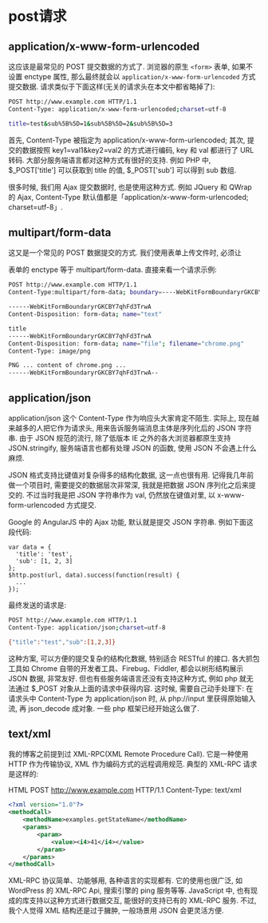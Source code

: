 # post请求

## application/x-www-form-urlencoded

这应该是最常见的 POST 提交数据的方式了. 浏览器的原生 `<form>` 表单, 如果不设置 enctype 属性, 那么最终就会以 `application/x-www-form-urlencoded` 方式提交数据. 请求类似于下面这样(无关的请求头在本文中都省略掉了):

``` BASH
POST http://www.example.com HTTP/1.1
Content-Type: application/x-www-form-urlencoded;charset=utf-8

title=test&sub%5B%5D=1&sub%5B%5D=2&sub%5B%5D=3

```

首先, Content-Type 被指定为 application/x-www-form-urlencoded; 其次, 提交的数据按照 key1=val1&key2=val2 的方式进行编码, key 和 val 都进行了 URL 转码. 大部分服务端语言都对这种方式有很好的支持. 例如 PHP 中, $_POST['title'] 可以获取到 title 的值, $_POST['sub'] 可以得到 sub 数组.

很多时候, 我们用 Ajax 提交数据时, 也是使用这种方式. 例如 JQuery 和 QWrap 的 Ajax, Content-Type 默认值都是「application/x-www-form-urlencoded; charset=utf-8」.

## multipart/form-data

这又是一个常见的 POST 数据提交的方式. 我们使用表单上传文件时, 必须让 <form> 表单的 enctype 等于 multipart/form-data. 直接来看一个请求示例:

``` BASH
POST http://www.example.com HTTP/1.1
Content-Type:multipart/form-data; boundary=----WebKitFormBoundaryrGKCBY7qhFd3TrwA

------WebKitFormBoundaryrGKCBY7qhFd3TrwA
Content-Disposition: form-data; name="text"

title
------WebKitFormBoundaryrGKCBY7qhFd3TrwA
Content-Disposition: form-data; name="file"; filename="chrome.png"
Content-Type: image/png

PNG ... content of chrome.png ...
------WebKitFormBoundaryrGKCBY7qhFd3TrwA--
```

## application/json

application/json 这个 Content-Type 作为响应头大家肯定不陌生. 实际上, 现在越来越多的人把它作为请求头, 用来告诉服务端消息主体是序列化后的 JSON 字符串. 由于 JSON 规范的流行, 除了低版本 IE 之外的各大浏览器都原生支持 JSON.stringify, 服务端语言也都有处理 JSON 的函数, 使用 JSON 不会遇上什么麻烦.

JSON 格式支持比键值对复杂得多的结构化数据, 这一点也很有用. 记得我几年前做一个项目时, 需要提交的数据层次非常深, 我就是把数据 JSON 序列化之后来提交的. 不过当时我是把 JSON 字符串作为 val, 仍然放在键值对里, 以 x-www-form-urlencoded 方式提交.

Google 的 AngularJS 中的 Ajax 功能, 默认就是提交 JSON 字符串. 例如下面这段代码:

``` JS
var data = {
  'title': 'test',
  'sub': [1, 2, 3]
};
$http.post(url, data).success(function(result) {
  ...
});
```

最终发送的请求是:

``` BASH
POST http://www.example.com HTTP/1.1 
Content-Type: application/json;charset=utf-8

{"title":"test","sub":[1,2,3]}
```

这种方案, 可以方便的提交复杂的结构化数据, 特别适合 RESTful 的接口. 各大抓包工具如 Chrome 自带的开发者工具、Firebug、Fiddler, 都会以树形结构展示 JSON 数据, 非常友好. 但也有些服务端语言还没有支持这种方式, 例如 php 就无法通过 $_POST 对象从上面的请求中获得内容. 这时候, 需要自己动手处理下: 在请求头中 Content-Type 为 application/json 时, 从 php://input 里获得原始输入流, 再 json_decode 成对象. 一些 php 框架已经开始这么做了.

## text/xml

我的博客之前提到过 XML-RPC(XML Remote Procedure Call). 它是一种使用 HTTP 作为传输协议, XML 作为编码方式的远程调用规范. 典型的 XML-RPC 请求是这样的:

HTML
POST http://www.example.com HTTP/1.1 
Content-Type: text/xml

``` xml
<?xml version="1.0"?>
<methodCall>
    <methodName>examples.getStateName</methodName>
    <params>
        <param>
            <value><i4>41</i4></value>
        </param>
    </params>
</methodCall>
```

XML-RPC 协议简单、功能够用, 各种语言的实现都有. 它的使用也很广泛, 如 WordPress 的 XML-RPC Api, 搜索引擎的 ping 服务等等. JavaScript 中, 也有现成的库支持以这种方式进行数据交互, 能很好的支持已有的 XML-RPC 服务. 不过, 我个人觉得 XML 结构还是过于臃肿, 一般场景用 JSON 会更灵活方便.

